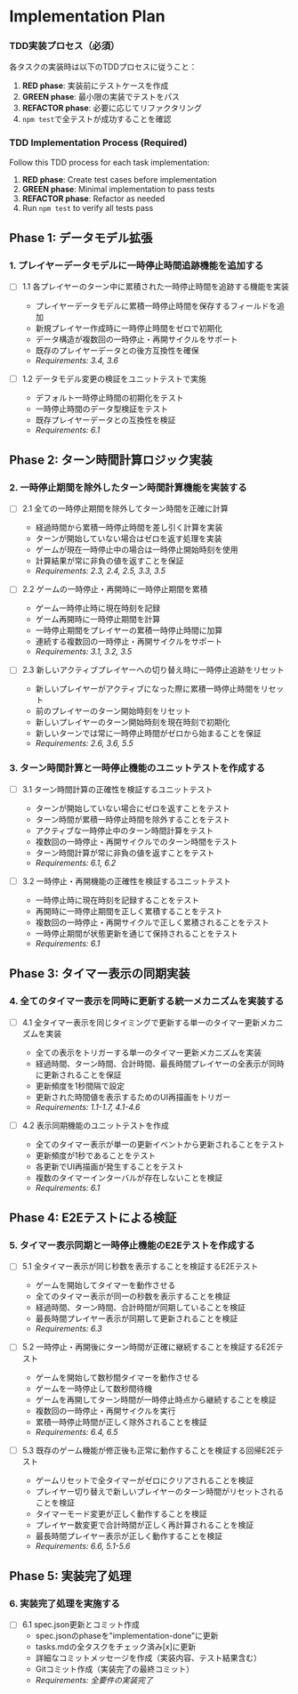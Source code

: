 # Implementation Plan

### TDD実装プロセス（必須）
各タスクの実装時は以下のTDDプロセスに従うこと：
1. **RED phase**: 実装前にテストケースを作成
2. **GREEN phase**: 最小限の実装でテストをパス
3. **REFACTOR phase**: 必要に応じてリファクタリング
4. `npm test`で全テストが成功することを確認

### TDD Implementation Process (Required)
Follow this TDD process for each task implementation:
1. **RED phase**: Create test cases before implementation
2. **GREEN phase**: Minimal implementation to pass tests
3. **REFACTOR phase**: Refactor as needed
4. Run `npm test` to verify all tests pass

## Phase 1: データモデル拡張

### 1. プレイヤーデータモデルに一時停止時間追跡機能を追加する

- [ ] 1.1 各プレイヤーのターン中に累積された一時停止時間を追跡する機能を実装
  - プレイヤーデータモデルに累積一時停止時間を保存するフィールドを追加
  - 新規プレイヤー作成時に一時停止時間をゼロで初期化
  - データ構造が複数回の一時停止・再開サイクルをサポート
  - 既存のプレイヤーデータとの後方互換性を確保
  - _Requirements: 3.4, 3.6_

- [ ] 1.2 データモデル変更の検証をユニットテストで実施
  - デフォルト一時停止時間の初期化をテスト
  - 一時停止時間のデータ型検証をテスト
  - 既存プレイヤーデータとの互換性を検証
  - _Requirements: 6.1_

## Phase 2: ターン時間計算ロジック実装

### 2. 一時停止期間を除外したターン時間計算機能を実装する

- [ ] 2.1 全ての一時停止期間を除外してターン時間を正確に計算
  - 経過時間から累積一時停止時間を差し引く計算を実装
  - ターンが開始していない場合はゼロを返す処理を実装
  - ゲームが現在一時停止中の場合は一時停止開始時刻を使用
  - 計算結果が常に非負の値を返すことを保証
  - _Requirements: 2.3, 2.4, 2.5, 3.3, 3.5_

- [ ] 2.2 ゲームの一時停止・再開時に一時停止期間を累積
  - ゲーム一時停止時に現在時刻を記録
  - ゲーム再開時に一時停止期間を計算
  - 一時停止期間をプレイヤーの累積一時停止時間に加算
  - 連続する複数回の一時停止・再開サイクルをサポート
  - _Requirements: 3.1, 3.2, 3.5_

- [ ] 2.3 新しいアクティブプレイヤーへの切り替え時に一時停止追跡をリセット
  - 新しいプレイヤーがアクティブになった際に累積一時停止時間をリセット
  - 前のプレイヤーのターン開始時刻をリセット
  - 新しいプレイヤーのターン開始時刻を現在時刻で初期化
  - 新しいターンでは常に一時停止時間がゼロから始まることを保証
  - _Requirements: 2.6, 3.6, 5.5_

### 3. ターン時間計算と一時停止機能のユニットテストを作成する

- [ ] 3.1 ターン時間計算の正確性を検証するユニットテスト
  - ターンが開始していない場合にゼロを返すことをテスト
  - ターン時間が累積一時停止時間を除外することをテスト
  - アクティブな一時停止中のターン時間計算をテスト
  - 複数回の一時停止・再開サイクルでのターン時間をテスト
  - ターン時間計算が常に非負の値を返すことをテスト
  - _Requirements: 6.1, 6.2_

- [ ] 3.2 一時停止・再開機能の正確性を検証するユニットテスト
  - 一時停止時に現在時刻を記録することをテスト
  - 再開時に一時停止期間を正しく累積することをテスト
  - 複数回の一時停止・再開サイクルで正しく累積されることをテスト
  - 一時停止期間が状態更新を通じて保持されることをテスト
  - _Requirements: 6.1_

## Phase 3: タイマー表示の同期実装

### 4. 全てのタイマー表示を同時に更新する統一メカニズムを実装する

- [ ] 4.1 全タイマー表示を同じタイミングで更新する単一のタイマー更新メカニズムを実装
  - 全ての表示をトリガーする単一のタイマー更新メカニズムを実装
  - 経過時間、ターン時間、合計時間、最長時間プレイヤーの全表示が同時に更新されることを保証
  - 更新頻度を1秒間隔で設定
  - 更新された時間値を表示するためのUI再描画をトリガー
  - _Requirements: 1.1-1.7, 4.1-4.6_

- [ ] 4.2 表示同期機能のユニットテストを作成
  - 全てのタイマー表示が単一の更新イベントから更新されることをテスト
  - 更新頻度が1秒であることをテスト
  - 各更新でUI再描画が発生することをテスト
  - 複数のタイマーインターバルが存在しないことを検証
  - _Requirements: 6.1_

## Phase 4: E2Eテストによる検証

### 5. タイマー表示同期と一時停止機能のE2Eテストを作成する

- [ ] 5.1 全タイマー表示が同じ秒数を表示することを検証するE2Eテスト
  - ゲームを開始してタイマーを動作させる
  - 全てのタイマー表示が同一の秒数を表示することを検証
  - 経過時間、ターン時間、合計時間が同期していることを検証
  - 最長時間プレイヤー表示が同期して更新されることを検証
  - _Requirements: 6.3_

- [ ] 5.2 一時停止・再開後にターン時間が正確に継続することを検証するE2Eテスト
  - ゲームを開始して数秒間タイマーを動作させる
  - ゲームを一時停止して数秒間待機
  - ゲームを再開してターン時間が一時停止時点から継続することを検証
  - 複数回の一時停止・再開サイクルを実行
  - 累積一時停止時間が正しく除外されることを検証
  - _Requirements: 6.4, 6.5_

- [ ] 5.3 既存のゲーム機能が修正後も正常に動作することを検証する回帰E2Eテスト
  - ゲームリセットで全タイマーがゼロにクリアされることを検証
  - プレイヤー切り替えで新しいプレイヤーのターン時間がリセットされることを検証
  - タイマーモード変更が正しく動作することを検証
  - プレイヤー数変更で合計時間が正しく再計算されることを検証
  - 最長時間プレイヤー表示が正しく動作することを検証
  - _Requirements: 6.6, 5.1-5.6_

## Phase 5: 実装完了処理

### 6. 実装完了処理を実施する

- [ ] 6.1 spec.json更新とコミット作成
  - spec.jsonのphaseを"implementation-done"に更新
  - tasks.mdの全タスクをチェック済み[x]に更新
  - 詳細なコミットメッセージを作成（実装内容、テスト結果含む）
  - Gitコミット作成（実装完了の最終コミット）
  - _Requirements: 全要件の実装完了_
